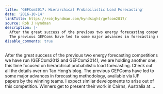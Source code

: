 ```yaml
---
title: 'GEFCom2017: Hierarchical Probabilistic Load Forecasting'
date: '2016-10-14'
linkTitle: https://robjhyndman.com/hyndsight/gefcom2017/
source: Rob J Hyndman
description: |-
  After the great success of the previous two energy forecasting competitions we have run (GEFCom2012 and GEFCom2014), we are holding another one, this time focused on hierarchical probabilistic load forecasting. Check out all the details over on Tao Hong&rsquo;s blog.
  The previous GEFComs have led to some major advances in forecasting methodology, available via IJF papers by the winning teams. I expect similar developments to arise out of this competition. Winners get to present their work in Cairns, Australia at ...
disable_comments: true
---
```

After the great success of the previous two energy forecasting competitions we have run (GEFCom2012 and GEFCom2014), we are holding another one, this time focused on hierarchical probabilistic load forecasting. Check out all the details over on Tao Hong&rsquo;s blog.
The previous GEFComs have led to some major advances in forecasting methodology, available via IJF papers by the winning teams. I expect similar developments to arise out of this competition. Winners get to present their work in Cairns, Australia at ...